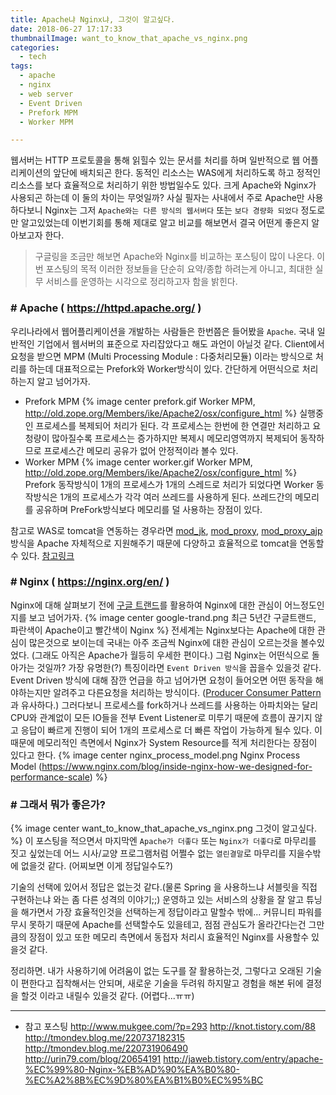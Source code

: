 ```yaml
---
title: Apache냐 Nginx냐, 그것이 알고싶다.
date: 2018-06-27 17:17:33
thumbnailImage: want_to_know_that_apache_vs_nginx.png
categories:
  - tech
tags: 
  - apache
  - nginx
  - web server
  - Event Driven
  - Prefork MPM
  - Worker MPM

---
```

웹서버는 HTTP 프로토콜을 통해 읽힐수 있는 문서를 처리를 하며 일반적으로 웹 어플리케이션의 앞단에 배치되곤 한다. 동적인 리소스는 WAS에게 처리하도록 하고 정적인 리소스를 보다 효율적으로 처리하기 위한 방법일수도 있다. 크게 Apache와 Nginx가 사용되곤 하는데 이 둘의 차이는 무엇일까?<!-- more --> 사실 필자는 사내에서 주로 Apache만 사용하다보니 Nginx는 그저 `Apache와는 다른 방식의 웹서버다` 또는 `보다 경량화 되었다` 정도로만 알고있었는데 이번기회를 통해 제대로 알고 비교를 해보면서 결국 어떤게 좋은지 알아보고자 한다.

> 구글링을 조금만 해보면 Apache와 Nginx를 비교하는 포스팅이 많이 나온다. 이번 포스팅의 목적 이러한 정보들을 단순히 요약/종합 하려는게 아니고, 최대한 실무 서비스를 운영하는 시각으로 정리하고자 함을 밝힌다.

### # Apache ( https://httpd.apache.org/ )
우리나라에서 웹어플리케이션을 개발하는 사람들은 한번쯤은 들어봤을 `Apache`. 국내 일반적인 기업에서 웹서버의 표준으로 자리잡았다고 해도 과언이 아닐것 같다. Client에서 요청을 받으면 MPM (Multi Processing Module : 다중처리모듈) 이라는 방식으로 처리를 하는데 대표적으로는 Prefork와 Worker방식이 있다. 간단하게 어떤식으로 처리하는지 알고 넘어가자.
- Prefork MPM
{% image center prefork.gif Worker MPM, http://old.zope.org/Members/ike/Apache2/osx/configure_html %}
실행중인 프로세스를 복제되어 처리가 된다. 각 프로세스는 한번에 한 연결만 처리하고 요청량이 많아질수록 프로세스는 증가하지만 복제시 메모리영역까지 복제되어 동작하므로 프로세스간 메모리 공유가 없어 안정적이라 볼수 있다.
- Worker MPM
{% image center worker.gif Worker MPM, http://old.zope.org/Members/ike/Apache2/osx/configure_html %}
Prefork 동작방식이 1개의 프로세스가 1개의 스레드로 처리가 되었다면 Worker 동작방식은 1개의 프로세스가 각각 여러 쓰레드를 사용하게 된다. 쓰레드간의 메모리를 공유하며 PreFork방식보다 메모리를 덜 사용하는 장점이 있다.

참고로 WAS로 tomcat을 연동하는 경우라면 [mod_jk](https://tomcat.apache.org/download-connectors.cgi), [mod_proxy](https://httpd.apache.org/docs/2.4/mod/mod_proxy.html), [mod_proxy_ajp](https://httpd.apache.org/docs/2.4/mod/mod_proxy_ajp.html) 방식을 Apache 자체적으로 지원해주기 때문에 다양하고 효율적으로 tomcat을 연동할수 있다. [참고링크](https://www.lesstif.com/pages/viewpage.action?pageId=12943367)

### # Nginx ( https://nginx.org/en/ )
Nginx에 대해 살펴보기 전에 [구글 트랜드](https://trends.google.co.kr)를 활용하여 Nginx에 대한 관심이 어느정도인지를 보고 넘어가자.
{% image center google-trand.png 최근 5년간 구글트랜드, 파란색이 Apache이고 빨간색이 Nginx %}
전세계는 Nginx보다는 Apache에 대한 관심이 많은것으로 보이는데 국내는 아주 조금씩 Nginx에 대한 관심이 오르는것을 볼수있었다. (그래도 아직은 Apache가 월등히 우세한 편이다.)
그럼 Nginx는 어떤식으로 돌아가는 것일까? 가장 유명한(?) 특징이라면 `Event Driven 방식`을 꼽을수 있을것 같다. Event Driven 방식에 대해 잠깐 언급을 하고 넘어가면 요청이 들어오면 어떤 동작을 해야하는지만 알려주고 다른요청을 처리하는 방식이다. ([Producer Consumer Pattern](https://dzone.com/articles/producer-consumer-pattern)과 유사하다.) 그러다보니 프로세스를 fork하거나 쓰레드를 사용하는 아파치와는 달리 CPU와 관계없이 모든 IO들을 전부 Event Listener로 미루기 때문에 흐름이 끊기지 않고 응답이 빠르게 진행이 되어 1개의 프로세스로 더 빠른 작업이 가능하게 될수 있다. 이때문에 메모리적인 측면에서 Nginx가 System Resource를 적게 처리한다는 장점이 있다고 한다.
{% image center nginx_process_model.png Nginx Process Model (https://www.nginx.com/blog/inside-nginx-how-we-designed-for-performance-scale) %}

### # 그래서 뭐가 좋은가?
{% image center want_to_know_that_apache_vs_nginx.png 그것이 알고싶다. %}
이 포스팅을 적으면서 마지막엔 `Apache가 더좋다` 또는 `Nginx가 더좋다`로 마무리를 짓고 싶었는데 어느 시사/교양 프로그램처럼 어쩔수 없는 `열린결말`로 마무리를 지을수밖에 없을것 같다. (어찌보면 이게 정답일수도?)

기술의 선택에 있어서 정답은 없는것 같다.(물론 Spring 을 사용하느냐 서블릿을 직접 구현하는냐 와는 좀 다른 성격의 이야기;;) 운영하고 있는 서비스의 상황을 잘 알고 튜닝을 해가면서 가장 효율적인것을 선택하는게 정답이라고 말할수 밖에... 커뮤니티 파워를 무시 못하기 때문에 Apache를 선택할수도 있을테고, 점점 관심도가 올라간다는건 그만큼의 장점이 있고 또한 메모리 측면에서 동접자 처리시 효율적인 Nginx를 사용할수 있을것 같다. 

정리하면. 내가 사용하기에 어려움이 없는 도구를 잘 활용하는것, 그렇다고 오래된 기술이 편한다고 집착해서는 안되며, 새로운 기술을 두려워 하지말고 경험을 해본 뒤에 결정을 할것 이라고 내릴수 있을것 같다. (어렵다...ㅠㅠ)

---

- 참고 포스팅
http://www.mukgee.com/?p=293
http://knot.tistory.com/88
http://tmondev.blog.me/220737182315
http://tmondev.blog.me/220731906490
http://urin79.com/blog/20654191
http://jaweb.tistory.com/entry/apache-%EC%99%80-Nginx-%EB%AD%90%EA%B0%80-%EC%A2%8B%EC%9D%80%EA%B1%B0%EC%95%BC

